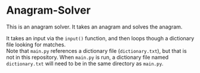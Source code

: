 # Anagram-Solver
This is an anagram solver. It takes an anagram and solves the anagram.  

It takes an input via the `input()` function, and then loops though a dictionary file looking for matches.  
Note that `main.py` references a dictionary file (`dictionary.txt`), but that is not in this repository. When `main.py` is run, a dictionary file named `dictionary.txt` will need to be in the same directory as `main.py`.
